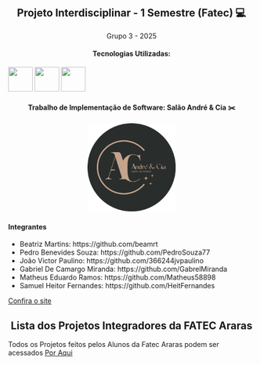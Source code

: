 <div align='center'>
<h2>Projeto Interdisciplinar - 1 Semestre (Fatec) 💻</h2>
<p>Grupo 3 - 2025</p>
</div>

<div align='center' style="display: inline">
<h4> Tecnologias Utilizadas:</h4>
<img width='50' height='50' src="https://cdn.jsdelivr.net/gh/devicons/devicon@latest/icons/html5/html5-original.svg" />
<img width='50' height='50' src="https://cdn.jsdelivr.net/gh/devicons/devicon@latest/icons/bootstrap/bootstrap-original-wordmark.svg" />
<img width='50' height='50' src="https://cdn.jsdelivr.net/gh/devicons/devicon@latest/icons/css3/css3-original.svg" />
</div>

<div align='center'>    
<h4>Trabalho de Implementação de Software: Salão André & Cia ✂️</h4>
        <img src="img/logo_circular.png"
       style="width: 180px; height: 180px;"/>
</div> 

<h4>Integrantes</h4>
<nav>
    <ul>
        <li>Beatriz Martins: https://github.com/beamrt</li>
        <li>Pedro Benevides Souza: https://github.com/PedroSouza77</li>
        <li>João Victor Paulino: https://github.com/366244jvpaulino</li>
        <li>Gabriel De Camargo Miranda: https://github.com/GabrelMiranda</li>
        <li>Matheus Eduardo Ramos: https://github.com/Matheus58898</li>
        <li>Samuel Heitor Fernandes: https://github.com/HeitFernandes</li> 
    </ul>
<a href="https://beamrt.github.io/pi-primeiro-semestre/Código/index.html">Confira o site</a>
        
<div align='center'>
<h2>Lista dos Projetos Integradores da FATEC Araras</h2>
</div>


<div>         
Todos os Projetos feitos pelos Alunos da Fatec Araras podem ser acessados <a href="https://github.com/orlandosaraivajr/PI_FATEC_ARARAS">Por Aqui</a>
</div>

</ul>
</nav>
</nav>
